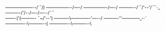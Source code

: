——————--/´¯/)
—————--/—-/
—————-/—-/
———--/´¯/'--'/´¯`·_
———-/'/--/—-/—--/¨¯\
——-('(———- ¯~/'--')
———-\————-'—--/
———-'\'————_-·´
————--\———--(
————--\———--\
